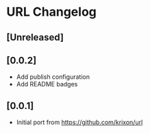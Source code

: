 <!-- Keep a Changelog guide -> https://keepachangelog.com -->

# URL Changelog

## [Unreleased]

## [0.0.2]
- Add publish configuration
- Add README badges

## [0.0.1]
- Initial port from https://github.com/krixon/url